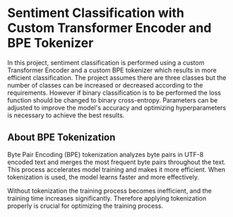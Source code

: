 # Sentiment Classification with Custom Transformer Encoder and BPE Tokenizer

In this project, sentiment classification is performed using a custom Transformer Encoder and a custom BPE tokenizer which results in more efficient classification. The project assumes there are three classes but the number of classes can be increased or decreased according to the requirements. However if binary classification is to be performed the loss function should be changed to binary cross-entropy. Parameters can be adjusted to improve the model's accuracy and optimizing hyperparameters is necessary to achieve the best results.

## About BPE Tokenization

Byte Pair Encoding (BPE) tokenization analyzes byte pairs in UTF-8 encoded text and merges the most frequent byte pairs throughout the text. This process accelerates model training and makes it more efficient. When tokenization is used, the model learns faster and more effectively.

Without tokenization the training process becomes inefficient, and the training time increases significantly. Therefore applying tokenization properly is crucial for optimizing the training process.
